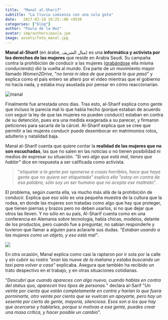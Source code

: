 ```yaml
---
title:  "Manal al-Sharif"
subtitle: "La lluvia comienza con una sola gota"
date:   2017-03-19 19:25::00 +0530
categories: ["blog"]
author: "Paula de la Hoz"
avatar: img/authors/paula.jpe
image: assets/foto_manal.jpg
---
```


**Manal al-Sharif**  (en árabe, منال الشريف‎‎) es una **informática y activista por los derechos de las mujeres** que reside en Arabia Saudí. Su campaña contra la prohibición de conducir a las mujeres ([grabándose](https://www.youtube.com/watch?v=sowNSH_W2r0) ella misma conduciendo) dió la vuelta al mundo. Era parte de un movimiento mayor llamado _Women2Drive_, "_no tenía ni idea de que pasaría lo que pasó_" y explica como el país entero se alteró por el video mientras que el gobierno no hacía nada, y estaba muy asustada por pensar en cómo reaccionarían. 

![manal](http://cdn.aquila-style.com/wp-content/uploads/2015/04/Manal-Al-Sharif.jpg)

Finalmente fue arrestada unos días. Tras esto, al-Sharif explica como gente que incluso le parecía mal lo que había hecho (porque estaban de acuerdo con seguir la ley de que las mujeres no pueden conducir) estaban en contra de su detención, pues era una medida exagerada a su parecer, y firmaron peticiones para sacarla de la cárcel. Al-Sharif explica que se cree que permitir a las mujeres conducir puede desembocar en matrimonios rotos, adulterio y natalidad baja.  

Manal al-Sharif cuenta que quiere contar la **realidad de las mujeres que no son escuchadas**, las que no salen en las noticias o no tienen posibilidad ni medios de expresar su situación. _"Si ves algo que está mal, tienes que hablar"_ dice en respuesta a ser calificada como activista.


> "_etiquetar a la gente por oponerse a cosas horribles, hace que haya gente que no quiera ser etiquetada" explica ella "estoy en contra de esa palabra, sólo soy un ser humano que no acepta ese maltrato_". 

El problema, según cuenta ella, va mucho más allá de la prohibición de conducir. Explica que eso sólo es una pequeña muestra de la cultura que la rodea, en donde las mujeres son tratadas como algo que hay que proteger, que tienen piernas y brazos pero no deben usarlos, si no que dejar que otros las lleven. Y no sólo en su país, Al-Sharif cuenta como en una conferencia en Alemania sobre tecnología, había chicas, modelos, delante de los productos, pero cuando fue a preguntar, no sabían responderle y tuvieron que llamar a alguien para aclararle sus dudas. _"Estaban usando a las mujeres como un objeto, y eso está mal"_. 

![](http://images.huffingtonpost.com/2016-10-26-1477446835-3086154-photo43.JPG)

En otra ocasión, Manal explica como casi la raptaron por ir sola por la calle y sin cubrir su rostro _"eran las nueve de la mañana y estaba buscando un taxi para volver a casa"_ explicaba. Asegura que también ha recibido un trato despectivo en el trabajo, y en otras situaciones cotidianas. 

"_Descubrí que cuando apareces con algo nuevo, cuando hablas en contra del status quo, aparecen tres tipos de personas._" declara al-Sarif "_Un veinte por ciento que están completamente en contra y harían lo que fuera porminarte, otro veinte por ciento que se vuelcan en apoyarte, pero hay un sesenta por cierto de gente, mayoría, silenciosa. Esos son a los que hay que acercarse y hablarles, porque si motivas a esa gente, puedes crear una masa crítica, y hacer posible un cambio_". 
